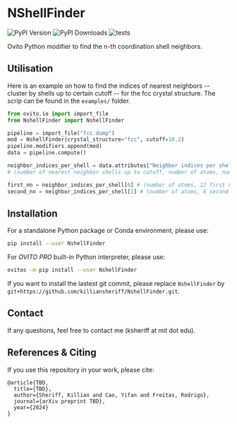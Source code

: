 # NShellFinder
![PyPI Version](https://img.shields.io/pypi/v/nshellfinder.svg) ![PyPI Downloads](https://static.pepy.tech/badge/nshellfinder) ![tests](https://github.com/killiansheriff/NShellFinder/actions/workflows/python-tests.yml/badge.svg)

Ovito Python modifier to find the n-th coordination shell neighbors. 

## Utilisation 
Here is an example on how to find the indices of nearest neighbors -- cluster by shells up to certain cutoff -- for the fcc crystal structure. The scrip can be found in the ``examples/`` folder.  

```python
from ovito.io import import_file
from NshellFinder import NshellFinder

pipeline = import_file("fcc.dump")
mod = NshellFinder(crystal_structure="fcc", cutoff=18.2)
pipeline.modifiers.append(mod)
data = pipeline.compute()

neighbor_indices_per_shell = data.attributes["Neighbor indices per shell"]
# (number of nearest neighbor shells up to cutoff, number of atoms, number of nearest neighbors in the shell)

first_nn = neighbor_indices_per_shell[0] # (number of atoms, 12 first nearest neigbors)
second_nn = neighbor_indices_per_shell[1] # (number of atoms, 6 second nearest neighbors)
```


## Installation
For a standalone Python package or Conda environment, please use:
```bash
pip install --user NshellFinder
```

For *OVITO PRO* built-in Python interpreter, please use:
```bash
ovitos -m pip install --user NshellFinder
```

If you want to install the lastest git commit, please replace ``NshellFinder`` by ``git+https://github.com/killiansheriff/NshellFinder.git``.

## Contact
If any questions, feel free to contact me (ksheriff at mit dot edu).

## References & Citing 
If you use this repository in your work, please cite:

```
@article{TBD,
  title={TBD},
  author={Sheriff, Killian and Cao, Yifan and Freitas, Rodrigo},
  journal={arXiv preprint TBD},
  year={2024}
}
```
